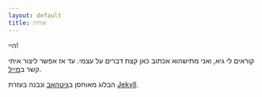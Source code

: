```yaml
---
layout: default
title: אודות
---
```

היי!

קוראים לי גיא, ואני מתישהוא אכתוב כאן קצת דברים על עצמי. עד אז אפשר ליצור איתי קשר ב[מייל](mailto:guytepper@gmail.com).

הבלוג מאוחסן ב[גיטהאב](https://github.com/guytepper/guytepper.github.io/) ונבנה בעזרת [Jekyll](http://jekyllrb.com/).

